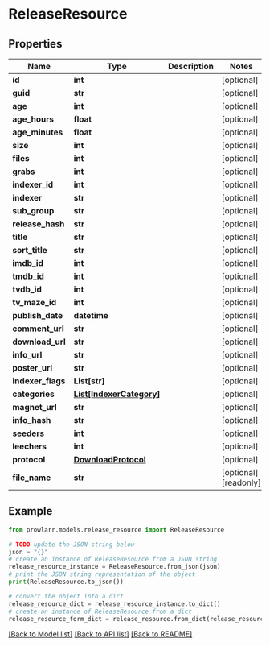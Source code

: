 # ReleaseResource


## Properties

Name | Type | Description | Notes
------------ | ------------- | ------------- | -------------
**id** | **int** |  | [optional] 
**guid** | **str** |  | [optional] 
**age** | **int** |  | [optional] 
**age_hours** | **float** |  | [optional] 
**age_minutes** | **float** |  | [optional] 
**size** | **int** |  | [optional] 
**files** | **int** |  | [optional] 
**grabs** | **int** |  | [optional] 
**indexer_id** | **int** |  | [optional] 
**indexer** | **str** |  | [optional] 
**sub_group** | **str** |  | [optional] 
**release_hash** | **str** |  | [optional] 
**title** | **str** |  | [optional] 
**sort_title** | **str** |  | [optional] 
**imdb_id** | **int** |  | [optional] 
**tmdb_id** | **int** |  | [optional] 
**tvdb_id** | **int** |  | [optional] 
**tv_maze_id** | **int** |  | [optional] 
**publish_date** | **datetime** |  | [optional] 
**comment_url** | **str** |  | [optional] 
**download_url** | **str** |  | [optional] 
**info_url** | **str** |  | [optional] 
**poster_url** | **str** |  | [optional] 
**indexer_flags** | **List[str]** |  | [optional] 
**categories** | [**List[IndexerCategory]**](IndexerCategory.md) |  | [optional] 
**magnet_url** | **str** |  | [optional] 
**info_hash** | **str** |  | [optional] 
**seeders** | **int** |  | [optional] 
**leechers** | **int** |  | [optional] 
**protocol** | [**DownloadProtocol**](DownloadProtocol.md) |  | [optional] 
**file_name** | **str** |  | [optional] [readonly] 

## Example

```python
from prowlarr.models.release_resource import ReleaseResource

# TODO update the JSON string below
json = "{}"
# create an instance of ReleaseResource from a JSON string
release_resource_instance = ReleaseResource.from_json(json)
# print the JSON string representation of the object
print(ReleaseResource.to_json())

# convert the object into a dict
release_resource_dict = release_resource_instance.to_dict()
# create an instance of ReleaseResource from a dict
release_resource_form_dict = release_resource.from_dict(release_resource_dict)
```
[[Back to Model list]](../README.md#documentation-for-models) [[Back to API list]](../README.md#documentation-for-api-endpoints) [[Back to README]](../README.md)


